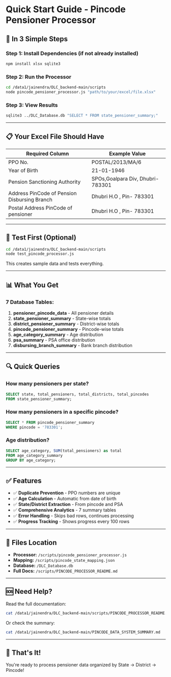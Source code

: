 # Quick Start Guide - Pincode Pensioner Processor

## 🚀 In 3 Simple Steps

### Step 1: Install Dependencies (if not already installed)
```bash
npm install xlsx sqlite3
```

### Step 2: Run the Processor
```bash
cd /data1/jainendra/DLC_backend-main/scripts
node pincode_pensioner_processor.js "path/to/your/excel/file.xlsx"
```

### Step 3: View Results
```bash
sqlite3 ../DLC_Database.db "SELECT * FROM state_pensioner_summary;"
```

---

## 📋 Your Excel File Should Have

| Required Column | Example Value |
|----------------|---------------|
| PPO No. | POSTAL/2013/MA/6 |
| Year of Birth | 21-01-1946 |
| Pension Sanctioning Authority | SPOs,Goalpara Div, Dhubri-783301 |
| Address PinCode of Pension Disbursing Branch | Dhubri H.O , Pin- 783301 |
| Postal Address PinCode of pensioner | Dhubri H.O , Pin- 783301 |

---

## 🧪 Test First (Optional)

```bash
cd /data1/jainendra/DLC_backend-main/scripts
node test_pincode_processor.js
```

This creates sample data and tests everything.

---

## 📊 What You Get

### 7 Database Tables:

1. **pensioner_pincode_data** - All pensioner details
2. **state_pensioner_summary** - State-wise totals
3. **district_pensioner_summary** - District-wise totals
4. **pincode_pensioner_summary** - Pincode-wise totals
5. **age_category_summary** - Age distribution
6. **psa_summary** - PSA office distribution
7. **disbursing_branch_summary** - Bank branch distribution

---

## 🔍 Quick Queries

### How many pensioners per state?
```sql
SELECT state, total_pensioners, total_districts, total_pincodes 
FROM state_pensioner_summary;
```

### How many pensioners in a specific pincode?
```sql
SELECT * FROM pincode_pensioner_summary 
WHERE pincode = '783301';
```

### Age distribution?
```sql
SELECT age_category, SUM(total_pensioners) as total
FROM age_category_summary
GROUP BY age_category;
```

---

## ✅ Features

- ✅ **Duplicate Prevention** - PPO numbers are unique
- ✅ **Age Calculation** - Automatic from date of birth
- ✅ **State/District Extraction** - From pincode and PSA
- ✅ **Comprehensive Analytics** - 7 summary tables
- ✅ **Error Handling** - Skips bad rows, continues processing
- ✅ **Progress Tracking** - Shows progress every 100 rows

---

## 📁 Files Location

- **Processor:** `/scripts/pincode_pensioner_processor.js`
- **Mapping:** `/scripts/pincode_state_mapping.json`
- **Database:** `/DLC_Database.db`
- **Full Docs:** `/scripts/PINCODE_PROCESSOR_README.md`

---

## 🆘 Need Help?

Read the full documentation:
```bash
cat /data1/jainendra/DLC_backend-main/scripts/PINCODE_PROCESSOR_README.md
```

Or check the summary:
```bash
cat /data1/jainendra/DLC_backend-main/PINCODE_DATA_SYSTEM_SUMMARY.md
```

---

## 🎯 That's It!

You're ready to process pensioner data organized by State → District → Pincode!
